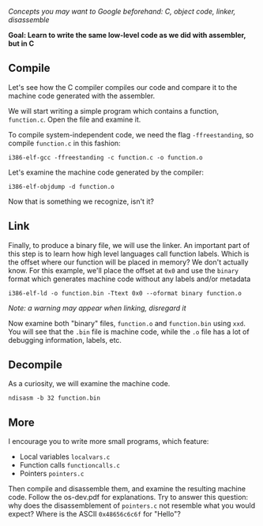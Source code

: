 *Concepts you may want to Google beforehand: C, object code, linker, disassemble*

**Goal: Learn to write the same low-level code as we did with assembler, but in C**


Compile
-------

Let's see how the C compiler compiles our code and compare it to the machine code
generated with the assembler.

We will start writing a simple program which contains a function, `function.c`.
Open the file and examine it.

To compile system-independent code, we need the flag `-ffreestanding`, so compile
`function.c` in this fashion:

`i386-elf-gcc -ffreestanding -c function.c -o function.o`

Let's examine the machine code generated by the compiler:

`i386-elf-objdump -d function.o`

Now that is something we recognize, isn't it?


Link
----

Finally, to produce a binary file, we will use the linker. An important part of this
step is to learn how high level languages call function labels. Which is the offset
where our function will be placed in memory? We don't actually know. For this
example, we'll place the offset at `0x0` and use the `binary` format which
generates machine code without any labels and/or metadata

`i386-elf-ld -o function.bin -Ttext 0x0 --oformat binary function.o`

*Note: a warning may appear when linking, disregard it*

Now examine both "binary" files, `function.o` and `function.bin` using `xxd`. You
will see that the `.bin` file is machine code, while the `.o` file has a lot
of debugging information, labels, etc.


Decompile
---------

As a curiosity, we will examine the machine code.

`ndisasm -b 32 function.bin`


More
----

I encourage you to write more small programs, which feature:

- Local variables `localvars.c`
- Function calls `functioncalls.c`
- Pointers `pointers.c`

Then compile and disassemble them, and examine the resulting machine code. Follow
the os-dev.pdf for explanations. Try to answer this question: why does the
disassemblement of `pointers.c` not resemble what you would expect? Where is
the ASCII `0x48656c6c6f` for "Hello"?

